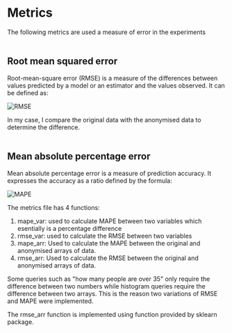 # Metrics

The following metrics are used a measure of error in the experiments
</br>
</br>
## Root mean squared error

Root-mean-square error (RMSE) is a measure of the differences between values predicted by a model or an estimator and the values observed. It can be defined as:

![RMSE](https://latex.codecogs.com/svg.image?RMSE&space;=&space;\sqrt{\frac{\sum_{i=1}^{n}&space;(x_{i}&space;-&space;y_{i})^2}{n}})


In my case, I compare the original data with the anonymised data to determine the difference.
</br>
</br>
## Mean absolute percentage error

Mean absolute percentage error is a measure of prediction accuracy. It expresses the accuracy as a ratio defined by the formula:

![MAPE](https://latex.codecogs.com/svg.image?MAPE&space;=&space;\frac{1}{n}&space;\sum_{i=1}^{n}&space;\left|\frac{x_{i}&space;-&space;y_{i}}{x_{i}}&space;\right|&space;*&space;100)

The metrics file has 4 functions:
1. mape_var: used to calculate MAPE between two variables which esentially is a percentage difference
1. rmse_var: used to calculate the RMSE between two variables
1. mape_arr: Used to calculate the MAPE between the original and anonymised arrays of data.
1. rmse_arr: Used to calculate the RMSE between the original and anonymised arrays of data.

Some queries such as "how many people are over 35" only require the difference between two numbers while histogram queries require the difference between two arrays. This is the reason two variations of RMSE and MAPE were implemented. 

The rmse_arr function is implemented using function provided by sklearn package.